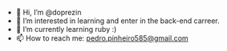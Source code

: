 - 👋 Hi, I’m @doprezin
- 👀 I’m interested in learning and enter in the back-end carreer.
- 🌱 I’m currently learning ruby :)
- 📫 How to reach me: pedro.pinheiro585@gmail.com

<!---
doprezin/doprezin is a ✨ special ✨ repository because its `README.md` (this file) appears on your GitHub profile.
You can click the Preview link to take a look at your changes.
--->
